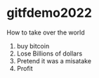 # gitfdemo2022

How to take over the world

1. buy bitcoin
2. Lose Billions of dollars
3. Pretend it was a misatake
4. Profit
